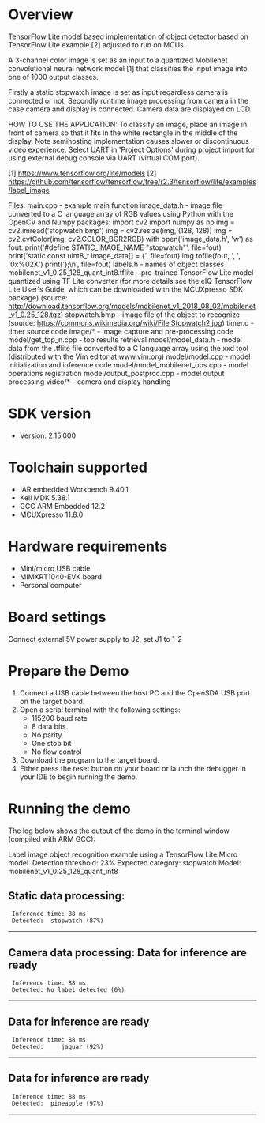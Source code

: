 Overview
========
TensorFlow Lite model based implementation of object detector based on
TensorFlow Lite example [2] adjusted to run on MCUs.

A 3-channel color image is set as an input to a quantized Mobilenet
convolutional neural network model [1] that classifies the input image into
one of 1000 output classes.

Firstly a static stopwatch image is set as input regardless camera is connected or not.
Secondly runtime image processing from camera in the case camera and display
is connected. Camera data are displayed on LCD.

HOW TO USE THE APPLICATION:
To classify an image, place an image in front of camera so that it fits in the
white rectangle in the middle of the display.
Note semihosting implementation causes slower or discontinuous video experience. 
Select UART in 'Project Options' during project import for using external debug console 
via UART (virtual COM port).

[1] https://www.tensorflow.org/lite/models
[2] https://github.com/tensorflow/tensorflow/tree/r2.3/tensorflow/lite/examples/label_image

Files:
  main.cpp - example main function
  image_data.h - image file converted to a C language array of RGB values
    using Python with the OpenCV and Numpy packages:
    import cv2
    import numpy as np
    img = cv2.imread('stopwatch.bmp')
    img = cv2.resize(img, (128, 128))
    img = cv2.cvtColor(img, cv2.COLOR_BGR2RGB)
    with open('image_data.h', 'w') as fout:
      print('#define STATIC_IMAGE_NAME "stopwatch"', file=fout)
      print('static const uint8_t image_data[] = {', file=fout)
      img.tofile(fout, ', ', '0x%02X')
      print('};\n', file=fout)
  labels.h - names of object classes
  mobilenet_v1_0.25_128_quant_int8.tflite - pre-trained TensorFlow Lite model quantized
    using TF Lite converter (for more details see the eIQ TensorFlow Lite User's Guide, which
    can be downloaded with the MCUXpresso SDK package)
    (source: http://download.tensorflow.org/models/mobilenet_v1_2018_08_02/mobilenet_v1_0.25_128.tgz)
  stopwatch.bmp - image file of the object to recognize
    (source: https://commons.wikimedia.org/wiki/File:Stopwatch2.jpg)
  timer.c - timer source code
  image/* - image capture and pre-processing code
  model/get_top_n.cpp - top results retrieval
  model/model_data.h - model data from the .tflite file
    converted to a C language array using the xxd tool (distributed
    with the Vim editor at www.vim.org)
  model/model.cpp - model initialization and inference code
  model/model_mobilenet_ops.cpp - model operations registration
  model/output_postproc.cpp - model output processing
  video/* - camera and display handling


SDK version
===========
- Version: 2.15.000

Toolchain supported
===================
- IAR embedded Workbench  9.40.1
- Keil MDK  5.38.1
- GCC ARM Embedded  12.2
- MCUXpresso  11.8.0

Hardware requirements
=====================
- Mini/micro USB cable
- MIMXRT1040-EVK board
- Personal computer

Board settings
==============
Connect external 5V power supply to J2, set J1 to 1-2

Prepare the Demo
================
1. Connect a USB cable between the host PC and the OpenSDA USB port on the target board. 
2. Open a serial terminal with the following settings:
   - 115200 baud rate
   - 8 data bits
   - No parity
   - One stop bit
   - No flow control
3. Download the program to the target board.
4. Either press the reset button on your board or launch the debugger in your IDE to begin running the demo.

Running the demo
================
The log below shows the output of the demo in the terminal window (compiled with ARM GCC):

Label image object recognition example using a TensorFlow Lite Micro model.
Detection threshold: 23%
Expected category: stopwatch
Model: mobilenet_v1_0.25_128_quant_int8

Static data processing:
----------------------------------------
     Inference time: 88 ms
     Detected:  stopwatch (87%)
----------------------------------------


Camera data processing:
Data for inference are ready
----------------------------------------
     Inference time: 88 ms
     Detected: No label detected (0%)
----------------------------------------

Data for inference are ready
----------------------------------------
     Inference time: 88 ms
     Detected:     jaguar (92%)
----------------------------------------

Data for inference are ready
----------------------------------------
     Inference time: 88 ms
     Detected:  pineapple (97%)
----------------------------------------
